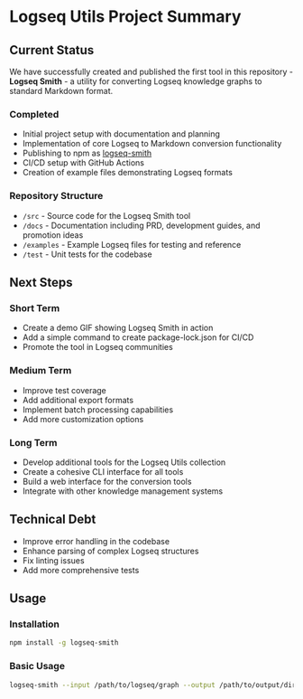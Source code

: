 # Logseq Utils Project Summary

## Current Status

We have successfully created and published the first tool in this repository - **Logseq Smith** - a utility for converting Logseq knowledge graphs to standard Markdown format.

### Completed
- Initial project setup with documentation and planning
- Implementation of core Logseq to Markdown conversion functionality
- Publishing to npm as [logseq-smith](https://www.npmjs.com/package/logseq-smith)
- CI/CD setup with GitHub Actions
- Creation of example files demonstrating Logseq formats

### Repository Structure
- `/src` - Source code for the Logseq Smith tool
- `/docs` - Documentation including PRD, development guides, and promotion ideas
- `/examples` - Example Logseq files for testing and reference
- `/test` - Unit tests for the codebase

## Next Steps

### Short Term
- Create a demo GIF showing Logseq Smith in action
- Add a simple command to create package-lock.json for CI/CD
- Promote the tool in Logseq communities

### Medium Term
- Improve test coverage
- Add additional export formats
- Implement batch processing capabilities
- Add more customization options

### Long Term
- Develop additional tools for the Logseq Utils collection
- Create a cohesive CLI interface for all tools
- Build a web interface for the conversion tools
- Integrate with other knowledge management systems

## Technical Debt
- Improve error handling in the codebase
- Enhance parsing of complex Logseq structures
- Fix linting issues
- Add more comprehensive tests

## Usage

### Installation
```bash
npm install -g logseq-smith
```

### Basic Usage
```bash
logseq-smith --input /path/to/logseq/graph --output /path/to/output/directory
```